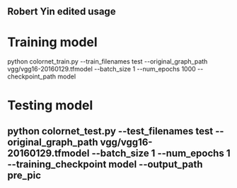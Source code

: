 Robert Yin edited usage
-----------------------------
# Training model
python colornet_train.py --train_filenames test --original_graph_path vgg/vgg16-20160129.tfmodel --batch_size 1 --num_epochs 1000 --checkpoint_path model
# Testing model
python colornet_test.py --test_filenames test --original_graph_path vgg/vgg16-20160129.tfmodel --batch_size 1 --num_epochs 1 --training_checkpoint model --output_path pre_pic
-----------------------------

